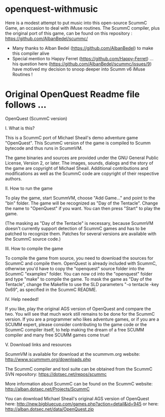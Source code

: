 # openquest-withmusic
 Here is a modest attempt to put music into this open-source ScummC Game, an occasion to deal with iMuse routines.
 The ScummC compiler, plus the original port of this game, can be found on this repository : https://github.com/AlbanBedel/scummc/

 * Many thanks to Alban Bedel (https://github.com/AlbanBedel) to make this compiler alive
 * Special mention to Happy Ferret (https://github.com/Happy-Ferret) ... his question here (https://github.com/AlbanBedel/scummc/issues/9) have motived my decision  to snoop deeper into Scumm v6 iMuse Routines !


# Original OpenQuest Readme file follows ...

OpenQuest (ScummC version)


I. What is this?

This is a ScummC port of Michael Sheail's demo adventure game "OpenQuest".
This ScummC version of the game is compiled to Scumm bytecode and thus runs
in ScummVM.

The game binaries and sources are provided under the GNU General Public
License, Version 2, or later. The images, sounds, dialogs and the story of
the game are copyright of Michael Sheail. Additional contributions and
modifications as well as the ScummC code are copyright of their respective
authors.


II. How to run the game

To play the game, start ScummVM, choose "Add Game..." and point to the "bin"
folder. The game will be recognized as "Day of the Tentacle". Change the
name to "OpenQuest" if you want. You can then press "Start" to play the game.

(The masking as "Day of the Tentacle" is necessary, because ScummVM doesn't
currently support detection of ScummC games and has to be patched to recognize
them. Patches for several versions are available with the ScummC source code.)


III. How to compile the game

To compile the game from source, you need to download the sources for ScummC
and compile them. OpenQuest is already included with ScummC, otherwise you'd
have to copy the "openquest" source folder into the ScummC "examples" folder.
You can now cd into the "openquest" folder and type "make" to compile the game.
To mask the game as "Day of the Tentacle", change the Makefile to use the SLD
parameters "-o tentacle -key 0x69", as specified in the ScummC README.


IV. Help needed!

If you like, play the original AGS version of OpenQuest and compare the two.
You will see that much work still remains to be done for the ScummC version.
If you are a programmer who likes adventure games, or if you are a SCUMM
expert, please consider contributing to the game code or the ScummC compiler
itself, to help making the dream of a free SCUMM compiler and many free SCUMM
games come true!


V. Download links and resources

ScummVM is available for download at the scummvm.org website:
http://www.scummvm.org/downloads.php

The ScummC compiler and tool suite can be obtained from the ScummC SVN
repository:
https://dotsec.net/repos/scummc

More information about ScummC can be found on the ScummC website:
http://alban.dotsec.net/Projects/ScummC

You can download Michael Sheail's original AGS version of OpenQuest here:
http://new.bigbluecup.com/games.php?action=detail&id=945
or here:
http://alban.dotsec.net/data/OpenQuest.zip